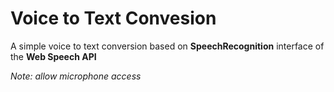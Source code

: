 # Voice to Text Convesion

A simple voice to text conversion based on **SpeechRecognition** interface of the **Web Speech API**

*Note: allow microphone access*